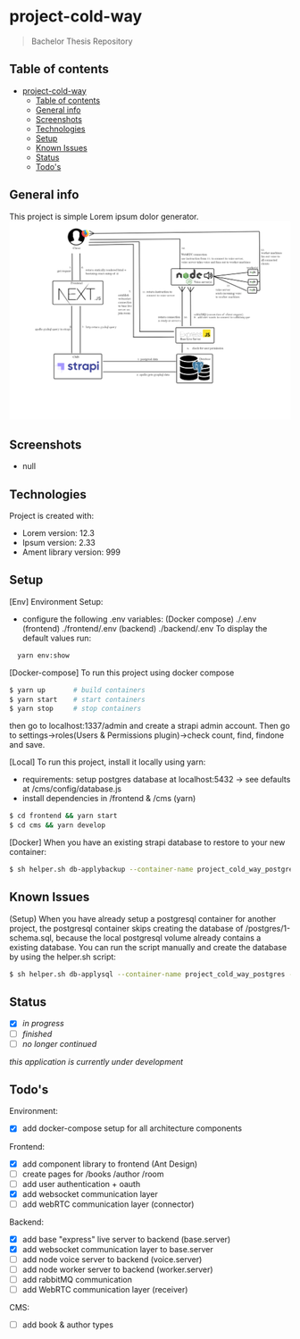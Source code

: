 # project-cold-way
> Bachelor Thesis Repository

## Table of contents
- [project-cold-way](#project-cold-way)
  - [Table of contents](#table-of-contents)
  - [General info](#general-info)
  - [Screenshots](#screenshots)
  - [Technologies](#technologies)
  - [Setup](#setup)
  - [Known Issues](#known-issues)
  - [Status](#status)
  - [Todo's](#todos)

## General info
This project is simple Lorem ipsum dolor generator.
![Project Proposal](./readme/architecture.png)

## Screenshots
- null 
## Technologies
Project is created with:
* Lorem version: 12.3
* Ipsum version: 2.33
* Ament library version: 999

## Setup
[Env] Environment Setup:
- configure the following .env variables:
  (Docker compose) ./.env
  (frontend) ./frontend/.env
  (backend) ./backend/.env
To display the default values run:
```bash
  yarn env:show
```

[Docker-compose] To run this project using docker compose
```bash
$ yarn up       # build containers
$ yarn start    # start containers 
$ yarn stop     # stop containers
```

then go to localhost:1337/admin and create a strapi admin account.
Then go to settings->roles(Users & Permissions plugin)->check count, find, findone and save.


[Local] To run this project, install it locally using yarn:
- requirements: setup postgres database at localhost:5432 -> see defaults at /cms/config/database.js
- install dependencies in /frontend & /cms (yarn)
```bash
$ cd frontend && yarn start
$ cd cms && yarn develop
```

[Docker] When you have an existing strapi database to restore to your new container:
```bash
$ sh helper.sh db-applybackup --container-name project_cold_way_postgres --file '/Users/Jonas/Desktop/dump-project_cold_way-202104181900.sql' --postgres-db-name project_cold_way --postgres-user postgres
```

## Known Issues
(Setup) When you have already setup a postgresql container for another project, the postgresql container skips creating the database of /postgres/1-schema.sql, because the local postgresql volume already contains a existing database. You can run the script manually and create the database by using the helper.sh script:
```bash
$ sh helper.sh db-applysql --container-name project_cold_way_postgres --schema 1-schema.sql --postgres-user postgres
```

## Status
- [x] _in progress_
- [ ] _finished_
- [ ] _no longer continued_ 

*this application is currently under development*

## Todo's

Environment:
- [x] add docker-compose setup for all architecture components

Frontend:
- [x] add component library to frontend (Ant Design)
- [ ] create pages for /books /author /room
- [ ] add user authentication + oauth
- [x] add websocket communication layer
- [ ] add webRTC communication layer (connector)

Backend:
- [x] add base "express" live server to backend (base.server)
- [x] add websocket communication layer to base.server 
- [ ] add node voice server to backend (voice.server)
- [ ] add node worker server to backend (worker.server)
- [ ] add rabbitMQ communication
- [ ] add WebRTC communication layer (receiver)

CMS:
- [ ] add book & author types
